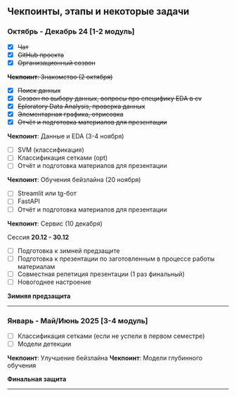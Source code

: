 ## Чекпоинты, этапы и некоторые задачи
### Октябрь - Декабрь 24 [1-2 модуль]

- [x] ~~Чат~~
- [x] ~~GitHub проекта~~
- [x] ~~Организационный созвон~~

~~**Чекпоинт**: Знакомство (2 октября)~~

- [x] ~~Поиск данных~~
- [x] ~~Созвон по выбору данных, вопросы про специфику EDA в cv~~
- [x] ~~Eploratory Data Analysis, проверка данных~~
- [x] ~~Элементарная графика, отрисовка~~
- [x] ~~Отчёт и подготовка материалов для презентации~~

**Чекпоинт**: Данные и EDA (3-4 ноября)

- [ ] SVM (классификация)
- [ ] Классификация сетками (opt) 
- [ ] Отчёт и подготовка материалов для презентации
 
**Чекпоинт**: Обучения бейзлайна (20 ноября)

- [ ] Streamlit или tg-бот
- [ ] FastAPI
- [ ] Отчёт и подготовка материалов для презентации

**Чекпоинт**: Сервис (10 декабря)

Сессия **20.12 - 30.12**

- [ ] Подготовка к зимней предзащите
- [ ] Подготовка к презентации по заготовленным в процессе работы материалам
- [ ] Совместная репетиция презентации (1 раз финальный)
- [ ] Новогоднее настроение

**Зимняя предзащита**

---

### Январь - Май/Июнь 2025 [3-4 модуль]

- [ ] Классификация сетками (если не успели в первом семестре)
- [ ] Модели детекции

**Чекпоинт**: Улучшение бейзлайна
**Чекпоинт**: Модели глубинного обучения

**Финальная защита**

---

